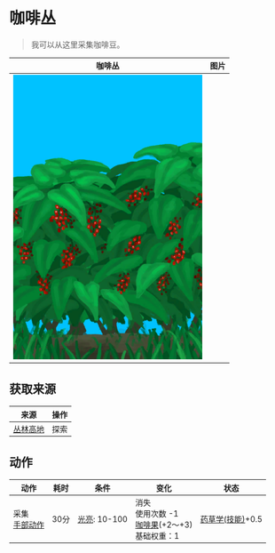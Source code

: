 # 咖啡丛  
> 我可以从这里采集咖啡豆。  
  
  咖啡丛  |   图片   
 ----  |  ----:   
   |  ![](Sprite/CoffeePlant.png)   
  
## 获取来源  
来源  |  操作  
----  |  ----  
[丛林高地](JungleHighlands.md)  |  探索  
## 动作  
动作  |  耗时  |  条件  |  变化  |  状态  
----  |  ----  |  ----  |  ----  |  ----  
采集<br>[手部动作](HandAction.md)  |  30分  |  [光亮](Light.md): 10-100  |  消失<br>使用次数  -1<br>[咖啡果](CoffeeBerries.md)(+2～+3)<br>基础权重：1<br>  |  [药草学(技能)](Skill_Herbology.md)+0.5  
